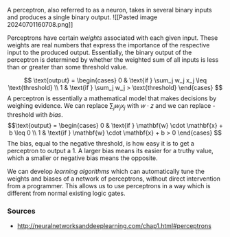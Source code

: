 A perceptron, also referred to as a neuron, takes in several binary inputs and produces a single binary output. 
![[Pasted image 20240701160708.png]]

Perceptrons have certain *weights* associated with each given input. These weights are real numbers that express the importance of the respective input to the produced output. Essentially, the binary output of the perceptron is determined by whether the weighted sum of all inputs is less than or greater than some threshold value.

$$
\text{output} =
\begin{cases} 
      0 & \text{if } \sum_j w_j x_j \leq \text{threshold} \\
      1 & \text{if } \sum_j w_j > \text{threshold}
   \end{cases}
$$
A perceptron is essentially a mathematical model that makes decisions by weighing evidence. We can replace $\sum_j w_j x_j$ with $w\cdot z$ and we can replace $\text{-threshold}$ with $bias$.
$$\text{output} = \begin{cases} 0 & \text{if } \mathbf{w} \cdot \mathbf{x} + b \leq 0 \\ 1 & \text{if } \mathbf{w} \cdot \mathbf{x} + b > 0 \end{cases} $$
The bias, equal to the negative threshold, is how easy it is to get a perceptron to output a 1. A larger bias means its easier for a truthy value, which a smaller or negative bias means the opposite.

We can develop *learning algorithms* which can automatically tune the weights and biases of a network of perceptrons, without direct intervention from a programmer. This allows us to use perceptrons in a way which is different from normal existing logic gates.

### Sources
- http://neuralnetworksanddeeplearning.com/chap1.html#perceptrons